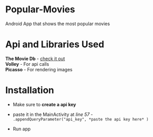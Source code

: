 # Popular-Movies

Android App that shows the most popular movies<br>

# Api and Libraries Used

**The Movie Db** - <a href="https://developers.themoviedb.org/3/getting-started/introduction" > check it out</a><br>
**Volley** - For api calls<br>
**Picasso** - For rendering images<br>

# Installation

* Make sure to **create a api key** <br> 

* paste it in the MainActivity at *line 57* -<br>
 `.appendQueryParameter("api_key", *paste the api key here* )` <br>

* Run app
